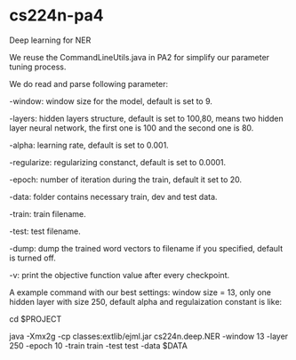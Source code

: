 cs224n-pa4
==========

Deep learning for NER

We reuse the CommandLineUtils.java in PA2 for simplify our parameter tuning process.

We do read and parse following parameter:

-window:  window size for the model, default is set to 9.

-layers:  hidden layers structure, default is set to 100,80, means two hidden layer neural network, the first one is 100 
and the second one is 80.

-alpha:   learning rate, default is set to 0.001.

-regularize:  regularizing constanct, default is set to 0.0001.

-epoch:   number of iteration during the train, default it set to 20.

-data:    folder contains necessary train, dev and test data.

-train:   train filename.

-test:    test filename.

-dump:    dump the trained word vectors to filename if you specified, default is turned off.

-v:       print the objective function value after every checkpoint.


A example command with our best settings: window size = 13, only one hidden layer with size 250, default alpha and regulaization constant is like:


cd $PROJECT

java -Xmx2g -cp classes:extlib/ejml.jar cs224n.deep.NER -window 13 -layer 250 -epoch 10 -train train -test test -data $DATA
